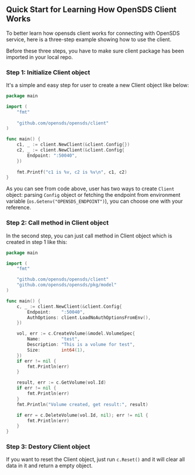 ## Quick Start for Learning How OpenSDS Client Works

To better learn how opensds client works for connecting with OpenSDS service,
here is a three-step example showing how to use the client.

Before these three steps, you have to make sure client package has been imported
in your local repo.

### Step 1: Initialize Client object
It's a simple and easy step for user to create a new Client object like below:
```go
package main

import (
	"fmt"
	
	"github.com/opensds/opensds/client"
)

func main() {
	c1, _ := client.NewClient(&client.Config{})
	c2, _ := client.NewClient(&client.Config{
		Endpoint: ":50040",
	})
	
	fmt.Printf("c1 is %v, c2 is %v\n", c1, c2)
}
```
As you can see from code above, user has two ways to create ```Client``` object:
parsing ```Config``` object or fetching the endpoint from environment variable
(```os.Getenv("OPENSDS_ENDPOINT")```), you can choose one with your reference.

### Step 2: Call method in Client object
In the second step, you can just call method in Client object which is created
in step 1 like this:
```go
package main

import (
	"fmt"

	"github.com/opensds/opensds/client"
	"github.com/opensds/opensds/pkg/model"
)

func main() {
	c, _ := client.NewClient(&client.Config{
		Endpoint:    ":50040",
		AuthOptions: client.LoadNoAuthOptionsFromEnv(),
	})

	vol, err := c.CreateVolume(&model.VolumeSpec{
		Name:        "test",
		Description: "This is a volume for test",
		Size:        int64(1),
	})
	if err != nil {
		fmt.Println(err)
	}

	result, err := c.GetVolume(vol.Id)
	if err != nil {
		fmt.Println(err)
	}
	fmt.Println("Volume created, get result:", result)

	if err = c.DeleteVolume(vol.Id, nil); err != nil {
		fmt.Println(err)
	}
}
```

### Step 3: Destory Client object
If you want to reset the Client object, just run ```c.Reset()``` and it will
clear all data in it and return a empty object.
